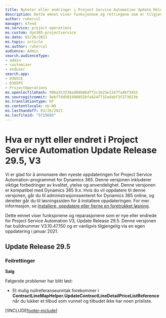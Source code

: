 ```yaml
---
title: Nyheter eller endringer i Project Service Automation Update Release 29.5, hurtigreparasjon, V3
description: Dette emnet viser funksjonene og rettingene som er tilgjengelig i Project Service Automation Update Release 29.5, hurtigreparasjon, V3.
author: ruhercul
manager: kfend
ms.service: project-operations
ms.custom: dyn365-projectservice
ms.date: 03/26/2021
ms.topic: article
ms.author: ruhercul
audience: Admin
search.audienceType:
- admin
- customizer
- enduser
search.app:
- D365CE
- D365PS
- ProjectOperations
ms.openlocfilehash: 99ba353236ad88b8bdff2c1b25e1247fa4bf3455
ms.sourcegitcommit: 9ebf7dd501898053bfa824f732adabf3f273613b
ms.translationtype: HT
ms.contentlocale: nb-NO
ms.lasthandoff: 03/26/2021
ms.locfileid: "5715693"
---
```

# <a name="whats-new-or-changed-in-project-service-automation-update-release-295-v3"></a>Hva er nytt eller endret i Project Service Automation Update Release 29.5, V3

Vi er glad for å annonsere den nyeste oppdateringen for Project Service Automation-programmet for Dynamics 365. Denne versjonen inkluderer viktige forbedringer av kvalitet, ytelse og anvendelighet. Denne versjonen er kompatibel med Dynamics 365 9.x. Hvis du vil oppdatere til denne versjonen, går du til administrasjonssenteret for Dynamics 365 online, og deretter går du til løsningssiden for å installere oppdateringen. For mer informasjon, se [Installere, oppdatere eller fjerne en foretrukket løsning](https://docs.microsoft.com/power-platform/admin/install-remove-preferred-solution).

Dette emnet viser funksjonene og reparasjonene som er nye eller endrede for Project Service Automation V3, Update Release 29.5. Denne versjonen har buildnummer V3.10.47.150 og er vanligvis tilgjengelig via en egen oppdatering i januar 2021.

## <a name="update-release-295"></a>Update Release 29.5

### <a name="bug-fixes"></a>Feilrettinger


**Salg**

Følgende problemer har blitt løst:

- Et mulig nullreferanseunntak forekommer i **ContractLineMapHelper.UpdateContractLineDetailPriceListReference** når du lukker et tilbud som vunnet og tilbudet ikke har noen prisliste.


[!INCLUDE[footer-include](../includes/footer-banner.md)]
